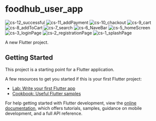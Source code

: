 # foodhub_user_app
![cs-12_successful](https://github.com/QuantumGeek01/foodhub_user_app_updated/assets/136366279/3ac8602d-0ca7-45c7-b4eb-aa0625f810b7)
![cs-11_addPayment](https://github.com/QuantumGeek01/foodhub_user_app_updated/assets/136366279/b74ea18f-07f6-40d7-b190-e29fff7a0567)
![cs-10_chackout](https://github.com/QuantumGeek01/foodhub_user_app_updated/assets/136366279/843b2925-a604-4c1f-a472-668fd6a2991c)
![cs-9_cart](https://github.com/QuantumGeek01/foodhub_user_app_updated/assets/136366279/0596a82f-718c-4d2f-b257-725e895a07d4)
![cs-8_addToCart](https://github.com/QuantumGeek01/foodhub_user_app_updated/assets/136366279/118fd994-1391-4469-b9eb-85b0eb9c21e0)
![cs-7_search](https://github.com/QuantumGeek01/foodhub_user_app_updated/assets/136366279/1d89501f-d3c1-446c-a7a9-15c8f951ca84)
![cs-6_NaveBar](https://github.com/QuantumGeek01/foodhub_user_app_updated/assets/136366279/323a099d-b35a-40e2-9bfd-d6aca2ae7084)
![cs-5_homeScreen](https://github.com/QuantumGeek01/foodhub_user_app_updated/assets/136366279/07a28800-5fcd-4d3e-a600-3635c7bb6859)
![cs-3_loginPage](https://github.com/QuantumGeek01/foodhub_user_app_updated/assets/136366279/c36ca06d-eb27-43d9-9a12-47cd5cf85643)
![cs-2_registrationPage](https://github.com/QuantumGeek01/foodhub_user_app_updated/assets/136366279/f8e3fa58-ab78-480e-9033-5ddda4ff9fd2)
![cs-1_splashPage](https://github.com/QuantumGeek01/foodhub_user_app_updated/assets/136366279/bd626c1e-7f60-4b2e-a06d-abde5f432b7d)

A new Flutter project.

## Getting Started

This project is a starting point for a Flutter application.

A few resources to get you started if this is your first Flutter project:

- [Lab: Write your first Flutter app](https://docs.flutter.dev/get-started/codelab)
- [Cookbook: Useful Flutter samples](https://docs.flutter.dev/cookbook)

For help getting started with Flutter development, view the
[online documentation](https://docs.flutter.dev/), which offers tutorials,
samples, guidance on mobile development, and a full API reference.
